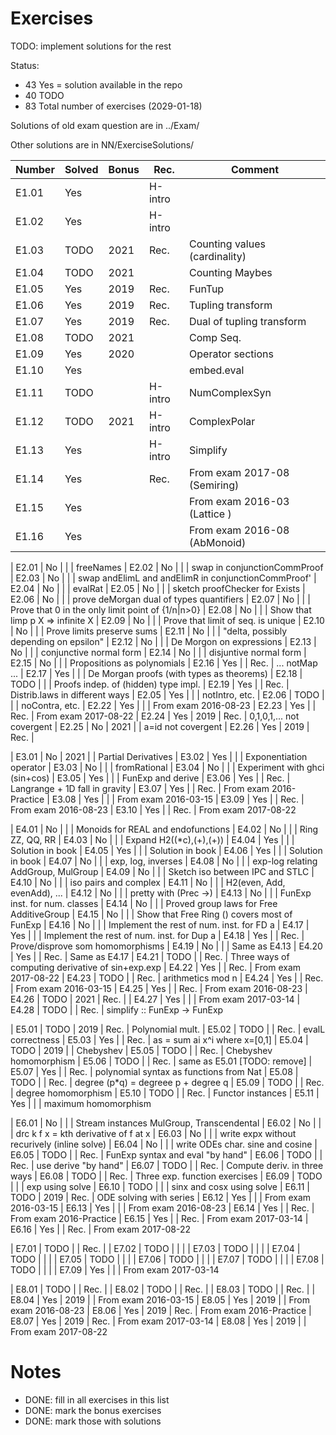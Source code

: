 # Exercises

TODO: implement solutions for the rest

Status:

* 43 Yes  = solution available in the repo
* 40 TODO
* 83 Total number of exercises (2029-01-18)

Solutions of old exam question are in ../Exam/

Other solutions are in NN/ExerciseSolutions/

| Number | Solved | Bonus| Rec.    | Comment
| ------ | ------ | ---- | ------- | -----------
| E1.01  | Yes    |      | H-intro |
| E1.02  | Yes    |      | H-intro |
| E1.03  | TODO   | 2021 | Rec.    | Counting values (cardinality)
| E1.04  | TODO   | 2021 |         | Counting Maybes
| E1.05  | Yes    | 2019 | Rec.    | FunTup
| E1.06  | Yes    | 2019 | Rec.    | Tupling transform
| E1.07  | Yes    | 2019 | Rec.    | Dual of tupling transform
| E1.08  | TODO   | 2021 |         | Comp Seq.
| E1.09  | Yes    | 2020 |         | Operator sections
| E1.10  | Yes    |      |         | embed.eval
| E1.11  | TODO   |      | H-intro | NumComplexSyn
| E1.12  | TODO   | 2021 | H-intro | ComplexPolar
| E1.13  | Yes    |      | H-intro | Simplify
| E1.14  | Yes    |      | Rec.    | From exam 2017-08 (Semiring)
| E1.15  | Yes    |      |         | From exam 2016-03 (Lattice )
| E1.16  | Yes    |      |         | From exam 2016-08 (AbMonoid)

| E2.01  | No	  |      |         | freeNames
| E2.02  | No     |      |         | swap in conjunctionCommProof
| E2.03  | No     |      |         | swap andElimL and andElimR in conjunctionCommProof'
| E2.04  | No     |      |	   | evalRat
| E2.05  | No	  |	 |	   | sketch proofChecker for Exists
| E2.06  | No	  |	 |	   | prove deMorgan dual of types quantifiers
| E2.07  | No	  |	 |	   | Prove that 0 in the only limit point of {1/n|n>0}
| E2.08  | No	  |	 |	   | Show that limp p X => infinite X
| E2.09  | No	  |	 |	   | Prove that limit of seq. is unique
| E2.10  | No	  |	 |	   | Prove limits preserve sums
| E2.11  | No     |      |	   | "delta, possibly depending on epsilon"
| E2.12  | No     |	 |	   | De Morgon on expressions
| E2.13  | No     |	 |	   | conjunctive normal form
| E2.14  | No     |	 |	   | disjuntive normal form
| E2.15  | No     |	 |	   | Propositions as polynomials
| E2.16  | Yes    |      | Rec.    | ... notMap ... 
| E2.17  | Yes    |      |         | De Morgan proofs (with types as theorems)
| E2.18  | TODO   |      |         | Proofs indep. of (hidden) type impl.
| E2.19  | Yes    |      | Rec.    | Distrib.laws in different ways
| E2.05  | Yes    |      |         | notIntro, etc.
| E2.06  | TODO   |      |         | noContra, etc.
| E2.22  | Yes    |      |         | From exam 2016-08-23
| E2.23  | Yes    |      | Rec.    | From exam 2017-08-22
| E2.24  | Yes    | 2019 | Rec.    | 0,1,0,1,... not covergent
| E2.25  | No	  | 2021 | 	   | a=id not covergent
| E2.26  | Yes    | 2019 | Rec.    |

| E3.01  | No	  | 2021 |	   | Partial Derivatives
| E3.02  | Yes    |      |         | Exponentiation operator
| E3.03  | No     |      |         | fromRational
| E3.04  | No     |      |         | Experiment with ghci (sin+cos)
| E3.05  | Yes    |      |         | FunExp and derive
| E3.06  | Yes    |      | Rec.    | Langrange + 1D fall in gravity
| E3.07  | Yes    |      | Rec.    | From exam 2016-Practice
| E3.08  | Yes    |      |         | From exam 2016-03-15
| E3.09  | Yes    |      | Rec.    | From exam 2016-08-23
| E3.10  | Yes    |      | Rec.    | From exam 2017-08-22

| E4.01  | No     |      |         | Monoids for REAL and endofunctions
| E4.02  | No     |      |         | Ring ZZ, QQ, RR
| E4.03  | No     |      |         | Expand H2((*c),(+),(+))
| E4.04  | Yes    |      |         | Solution in book
| E4.05  | Yes    |      |         | Solution in book
| E4.06  | Yes    |      |         | Solution in book
| E4.07  | No     |      |         | exp, log, inverses
| E4.08  | No     |      |         | exp-log relating AddGroup, MulGroup
| E4.09  | No     |      |         | Sketch iso between IPC and STLC
| E4.10  | No     |      |         | iso pairs and complex
| E4.11  | No     |      |         | H2(even, Add, evenAdd), ...
| E4.12  | No     |      |         | pretty with (Prec ->)
| E4.13  | No	  |	 |	   | FunExp inst. for num. classes
| E4.14  | No     |      |         | Proved group laws for Free AdditiveGroup
| E4.15  | No     |      |         | Show that Free Ring () covers most of FunExp
| E4.16  | No     |      |         | Implement the rest of num. inst. for FD a
| E4.17  | Yes    |      |         | Implement the rest of num. inst. for Dup a
| E4.18  | Yes    |      | Rec.    | Prove/disprove som homomorphisms
| E4.19  | No     |      |         | Same as E4.13
| E4.20  | Yes    |      | Rec.    | Same as E4.17
| E4.21  | TODO   |      | Rec.    | Three ways of computing derivative of sin+exp.exp
| E4.22  | Yes    |      | Rec.    | From exam 2017-08-22
| E4.23  | TODO   |      | Rec.    | arithmetics mod n 
| E4.24  | Yes    |      | Rec.    | From exam 2016-03-15
| E4.25  | Yes    |      | Rec.    | From exam 2016-08-23
| E4.26  | TODO   | 2021 | Rec.    |
| E4.27  | Yes    |      |         | From exam 2017-03-14
| E4.28  | TODO   |      | Rec.    | simplify :: FunExp -> FunExp

| E5.01  | TODO   | 2019 | Rec.    | Polynomial mult.
| E5.02  | TODO   |      | Rec.    | evalL correctness
| E5.03  | Yes    |      | Rec.    | as = sum ai x^i where x=[0,1]
| E5.04  | TODO   | 2019 |         | Chebyshev
| E5.05  | TODO   |      | Rec.    | Chebyshev homomorphism
| E5.06  | TODO   |      | Rec.    | same as E5.01 [TODO: remove]
| E5.07  | Yes    |      | Rec.    | polynomial syntax as functions from Nat
| E5.08  | TODO   |      | Rec.    | degree (p*q) = degreee p + degree q
| E5.09  | TODO   |      | Rec.    | degree homomorphism
| E5.10  | TODO   |      | Rec.    | Functor instances
| E5.11  | Yes    |      |         | maximum homomorphism

| E6.01  | No	  |	 |	   | Stream instances MulGroup, Transcendental
| E6.02  | No	  |	 |	   | drc k f x = kth derivative of f at x
| E6.03  | No	  |	 |	   | write expx without recurively (inline solve)
| E6.04  | No     |      |	   | write ODEs char. sine and cosine
| E6.05  | TODO   |      | Rec.    | FunExp syntax and eval "by hand"
| E6.06  | TODO   |      | Rec.    | use derive "by hand"
| E6.07  | TODO   |      | Rec.    | Compute deriv. in three ways
| E6.08  | TODO   |      | Rec.    | Three exp. function exercises
| E6.09  | TODO   |      |         | exp using solve
| E6.10  | TODO   |      |         | sinx and cosx using solve
| E6.11  | TODO   | 2019 | Rec.    | ODE solving with series
| E6.12  | Yes    |      |         | From exam 2016-03-15
| E6.13  | Yes    |      |         | From exam 2016-08-23
| E6.14  | Yes    |      | Rec.    | From exam 2016-Practice
| E6.15  | Yes    |      | Rec.    | From exam 2017-03-14
| E6.16  | Yes    |      | Rec.    | From exam 2017-08-22

| E7.01  | TODO   |      | Rec.    |
| E7.02  | TODO   |      |         |
| E7.03  | TODO   |      |         |
| E7.04  | TODO   |      |         |
| E7.05  | TODO   |      |         |
| E7.06  | TODO   |      |         |
| E7.07  | TODO   |      |         |
| E7.08  | TODO   |      |         |
| E7.09  | Yes    |      |         | From exam 2017-03-14

| E8.01  | TODO   |      | Rec.    |
| E8.02  | TODO   |      | Rec.    |
| E8.03  | TODO   |      | Rec.    |
| E8.04  | Yes    | 2019 |         | From exam 2016-03-15
| E8.05  | Yes    | 2019 |         | From exam 2016-08-23
| E8.06  | Yes    | 2019 | Rec.    | From exam 2016-Practice
| E8.07  | Yes    | 2019 | Rec.    | From exam 2017-03-14
| E8.08  | Yes    | 2019 |         | From exam 2017-08-22

# Notes

* DONE: fill in all exercises in this list
* DONE: mark the bonus exercises
* DONE: mark those with solutions

